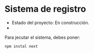 <h1>Sistema de registro</h1>


- Estado del proyecto: En construcción.
- 
Para jecutar el sistema, debes poner:

```npm instal next```
